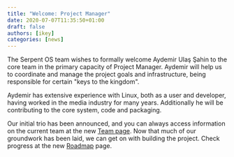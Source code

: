 ```yaml
---
title: "Welcome: Project Manager"
date: 2020-07-07T11:35:50+01:00
draft: false
authors: [ikey]
categories: [news]
---
```


The Serpent OS team wishes to formally welcome Aydemir Ulaş Şahin to the core team in the primary
capacity of Project Manager. Aydemir will help us to coordinate and manage the project goals and
infrastructure, being responsible for certain "keys to the kingdom".

Aydemir has extensive experience with Linux, both as a user and developer, having worked in the
media industry for many years. Additionally he will be contributing to the core system, code
and packaging.

Our initial trio has been announced, and you can always access information on the current team
at the new [Team page](/team). Now that much of our groundwork has been laid, we can get on
with building the project. Check progress at the new [Roadmap](/roadmap) page.
